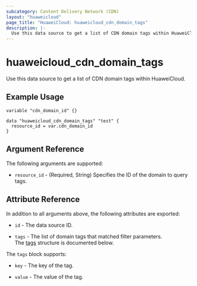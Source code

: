 ```yaml
---
subcategory: Content Delivery Network (CDN)
layout: "huaweicloud"
page_title: "HuaweiCloud: huaweicloud_cdn_domain_tags"
description: |-
  Use this data source to get a list of CDN domain tags within HuaweiCloud.
---
```


# huaweicloud_cdn_domain_tags

Use this data source to get a list of CDN domain tags within HuaweiCloud.

## Example Usage

```hcl
variable "cdn_domain_id" {}

data "huaweicloud_cdn_domain_tags" "test" {
  resource_id = var.cdn_domain_id
}
```

## Argument Reference

The following arguments are supported:

* `resource_id` - (Required, String) Specifies the ID of the domain to query tags.

## Attribute Reference

In addition to all arguments above, the following attributes are exported:

* `id` - The data source ID.

* `tags` - The list of domain tags that matched filter parameters.  
  The [tags](#cdn_domain_tags) structure is documented below.

<a name="cdn_domain_tags"></a>
The `tags` block supports:

* `key` - The key of the tag.

* `value` - The value of the tag.
